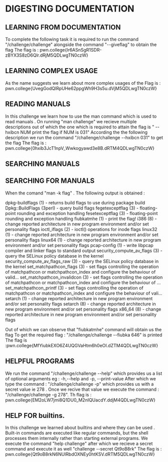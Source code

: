 # DIGESTING DOCUMENTATION

## LEARNING FROM DOCUMENTATION 

To complete the following task it is required to run the command "/challenge/challenge" alongside the command "--giveflag" to obtain the flag 
The flag is :
pwn.college{Ir6ASnSgR1SDR-zBYX3S8zD6Qlr.dRjM5QDLwgTN0czW}


## LEARNING COMPLEX USAGE 

As the name suggests we learn about more complex usages of the 
Flag is : pwn.college{UvegGodQlRpUHe62ppgWh9H3s5u.dVjM5QDLwgTN0czW}

## READING MANUALS

In this challenge we learn how to use the man command which is used to read manuals . On running "man challenge" we recieve multiple descriptions out of which the one which is required 
to attain the flag is 
" --hxibcn NUM
print the flag if NUM is 031"
According the the following description we run the command "/challenge/challenge --hxibcn 031" to get the flag 
The flag is :  pwn.college{0hxib3JcT1npV_Wwkogyawd3e8B.dRTM4QDLwgTN0czW}

## SEARCHING MANUALS

## SEARCHING FOR MANUALS

When  the comand "man -k flag" . The following output is obtained :

dpkg-buildflags (1)  - returns build flags to use during package build
Dpkg::BuildFlags (3perl) - query build flags
fegetexceptflag (3)  - floating-point rounding and exception handling
fesetexceptflag (3)  - floating-point rounding and exception handling
fiubkatmhe (1)       - print the flag!
i386 (8)             - change reported architecture in new program environment and/or set personality flags
ioctl_iflags (2)     - ioctl() operations for inode flags
linux32 (1)          - change reported architecture in new program environment and/or set personality flags
linux64 (1)          - change reported architecture in new program environment and/or set personality flags
pcap-config (1)      - write libpcap compiler and linker flags to standard output
security_compute_av_flags (3) - query the SELinux policy database in the kernel
security_compute_av_flags_raw (3) - query the SELinux policy database in the kernel
set_matchpathcon_flags (3) - set flags controlling the operation of matchpathcon or matchpathcon_index and configure the behaviour of valid...
set_matchpathcon_invalidcon (3) - set flags controlling the operation of matchpathcon or matchpathcon_index and configure the behaviour of ...
set_matchpathcon_printf (3) - set flags controlling the operation of matchpathcon or matchpathcon_index and configure the behaviour of vali...
setarch (1)          - change reported architecture in new program environment and/or set personality flags
setarch (8)          - change reported architecture in new program environment and/or set personality flags
x86_64 (8)           - change reported architecture in new program environment and/or set personality flags

Out of which we can observe that "fiubkatmhe" command will obtain us the flag 
To get the required flag : "/challenge/challenge  --fiubka 646" is printed 
The flag is :pwn.college{MfYiubkEXO6Z4UQGVaHtm6h0eOI.dZTM4QDLwgTN0czW}

## HELPFUL PROGRAMS 

We run the command "/challenge/challenge --help" which provides us a list of optional arguments eg : -h,--help and -p, --print-value
After which we type the command : "/challenge/challenge -p" which  provides us with a secret value ie 278 . Once we recive that value we execute the command : "/challenge/challenge -g 278".
Th flag is : pwn.college{EM2oLW7jmi8Q1DU0_M2nIQUacdY.ddjM4QDLwgTN0czW}

## HELP FOR builtins.

In this challenge we learned about builtins and where they can be used . Built-in commands are executed like regular commands, but the shell processes them internally 
rather than starting external programs.
We execute the command "help challenge" after which we recieve a secret command and execute it as well "challenge --secret Qt9oB8rk"
The flag is : pwn.college{Qt9oB8rkN6NUlRbdOXNEy0htKSV.dRTM5QDLwgTN0czW}
